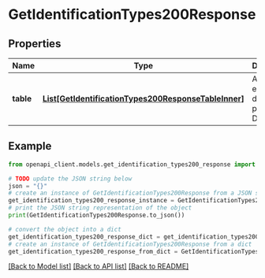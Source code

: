 # GetIdentificationTypes200Response


## Properties

Name | Type | Description | Notes
------------ | ------------- | ------------- | -------------
**table** | [**List[GetIdentificationTypes200ResponseTableInner]**](GetIdentificationTypes200ResponseTableInner.md) | Array con elementos disponibles para la DIAN | [optional] 

## Example

```python
from openapi_client.models.get_identification_types200_response import GetIdentificationTypes200Response

# TODO update the JSON string below
json = "{}"
# create an instance of GetIdentificationTypes200Response from a JSON string
get_identification_types200_response_instance = GetIdentificationTypes200Response.from_json(json)
# print the JSON string representation of the object
print(GetIdentificationTypes200Response.to_json())

# convert the object into a dict
get_identification_types200_response_dict = get_identification_types200_response_instance.to_dict()
# create an instance of GetIdentificationTypes200Response from a dict
get_identification_types200_response_from_dict = GetIdentificationTypes200Response.from_dict(get_identification_types200_response_dict)
```
[[Back to Model list]](../README.md#documentation-for-models) [[Back to API list]](../README.md#documentation-for-api-endpoints) [[Back to README]](../README.md)


